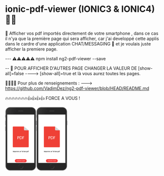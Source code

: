 # ionic-pdf-viewer (IONIC3 & IONIC4) 📁📁 

📁 Afficher vos pdf importés directement de votre smartphone , dans ce cas il n'ya que la première page qui sera afficher, car j'ai developpé 
cette applis dans le cardre d'une application CHAT/MESSAGING 📱 et je voulais juste afficher la premiere page.

--- ⚠️⚠️⚠️⚠️⚠️ npm install ng2-pdf-viewer --save

-- 🤔 POUR AFFICHER D'AUTRES PAGE CHANGER LA VALEUR DE [show-all]=false ----> [show-all]=true et là vous aurez toutes les pages.

🤔🤔🤔🤔 Pour plus de renseignements : ---> https://github.com/VadimDez/ng2-pdf-viewer/blob/HEAD/README.md

🔥🔥🔥🔥🔥🔥🔥👍👍👍👍 FORCE A VOUS !


<div style="display:flex;align-items:center">
  <img src="https://github.com/DDieudonne/ionic-pdf-viewer/blob/master/localhost_8100_(iPhone%206_7_8)%20(1).png" width="20%">
  <img src="https://github.com/DDieudonne/ionic-pdf-viewer/blob/master/localhost_8100_(iPhone%206_7_8)%20(1).png" width="20%">
</div>

